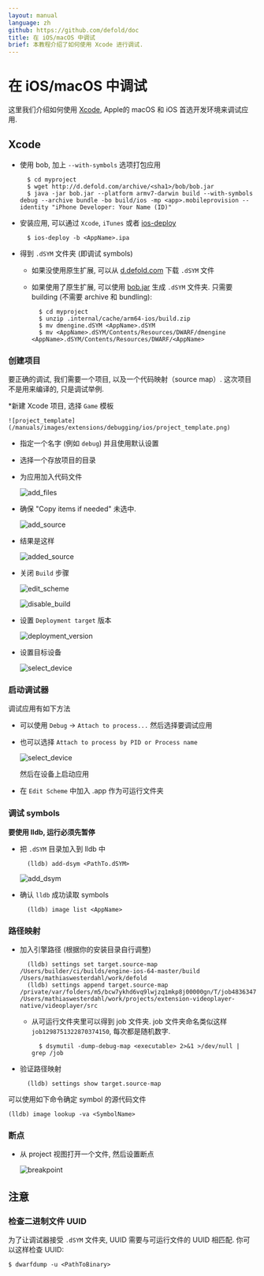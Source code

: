 ```yaml
---
layout: manual
language: zh
github: https://github.com/defold/doc
title: 在 iOS/macOS 中调试
brief: 本教程介绍了如何使用 Xcode 进行调试.
---
```


# 在 iOS/macOS 中调试

这里我们介绍如何使用 [Xcode](https://developer.apple.com/Xcode/), Apple的 macOS 和 iOS 首选开发环境来调试应用.

## Xcode

* 使用 bob, 加上 `--with-symbols` 选项打包应用

		$ cd myproject
		$ wget http://d.defold.com/archive/<sha1>/bob/bob.jar
		$ java -jar bob.jar --platform armv7-darwin build --with-symbols debug --archive bundle -bo build/ios -mp <app>.mobileprovision --identity "iPhone Developer: Your Name (ID)"

* 安装应用, 可以通过 `Xcode`, `iTunes` 或者 [ios-deploy](https://github.com/ios-control/ios-deploy)

		$ ios-deploy -b <AppName>.ipa

* 得到 `.dSYM` 文件夹 (即调试 symbols)

	* 如果没使用原生扩展, 可以从 [d.defold.com](http://d.defold.com) 下载 `.dSYM` 文件

	* 如果使用了原生扩展, 可以使用 [bob.jar](https://www.defold.com/zh/manuals/bob/) 生成 `.dSYM` 文件夹. 只需要 building (不需要 archive 和 bundling):

			$ cd myproject
			$ unzip .internal/cache/arm64-ios/build.zip
			$ mv dmengine.dSYM <AppName>.dSYM
			$ mv <AppName>.dSYM/Contents/Resources/DWARF/dmengine <AppName>.dSYM/Contents/Resources/DWARF/<AppName>


### 创建项目

要正确的调试, 我们需要一个项目, 以及一个代码映射（source map）.
这次项目不是用来编译的, 只是调试举例.

*新建 Xcode 项目, 选择 `Game` 模板

	![project_template](/manuals/images/extensions/debugging/ios/project_template.png)

* 指定一个名字 (例如 `debug`) 并且使用默认设置

* 选择一个存放项目的目录

* 为应用加入代码文件

	![add_files](/manuals/images/extensions/debugging/ios/add_files.png)

* 确保 "Copy items if needed" 未选中.

	![add_source](/manuals/images/extensions/debugging/ios/add_source.png)

* 结果是这样

	![added_source](/manuals/images/extensions/debugging/ios/added_source.png)


* 关闭 `Build` 步骤

	![edit_scheme](/manuals/images/extensions/debugging/ios/edit_scheme.png)

	![disable_build](/manuals/images/extensions/debugging/ios/disable_build.png)

* 设置 `Deployment target` 版本

	![deployment_version](/manuals/images/extensions/debugging/ios/deployment_version.png)

* 设置目标设备

	![select_device](/manuals/images/extensions/debugging/ios/select_device.png)


### 启动调试器

调试应用有如下方法

* 可以使用 `Debug` -> `Attach to process...` 然后选择要调试应用

* 也可以选择 `Attach to process by PID or Process name`

	![select_device](/manuals/images/extensions/debugging/ios/attach_to_process_name.png)

	然后在设备上启动应用

* 在 `Edit Scheme` 中加入 <AppName>.app 作为可运行文件夹

### 调试 symbols

**要使用 lldb, 运行必须先暂停**

* 把 `.dSYM` 目录加入到 lldb 中

		(lldb) add-dsym <PathTo.dSYM>

	![add_dsym](/manuals/images/extensions/debugging/ios/add_dsym.png)

* 确认 `lldb` 成功读取 symbols

		(lldb) image list <AppName>

### 路径映射

* 加入引擎路径 (根据你的安装目录自行调整)

		(lldb) settings set target.source-map /Users/builder/ci/builds/engine-ios-64-master/build /Users/mathiaswesterdahl/work/defold
		(lldb) settings append target.source-map /private/var/folders/m5/bcw7ykhd6vq9lwjzq1mkp8j00000gn/T/job4836347589046353012/upload/videoplayer/src /Users/mathiaswesterdahl/work/projects/extension-videoplayer-native/videoplayer/src

	* 从可运行文件夹里可以得到 job 文件夹.
	job 文件夹命名类似这样 `job1298751322870374150`, 每次都是随机数字.

			$ dsymutil -dump-debug-map <executable> 2>&1 >/dev/null | grep /job

* 验证路径映射

		(lldb) settings show target.source-map

可以使用如下命令确定 symbol 的源代码文件

	(lldb) image lookup -va <SymbolName>


### 断点

* 从 project 视图打开一个文件, 然后设置断点

	![breakpoint](/manuals/images/extensions/debugging/ios/breakpoint.png)

## 注意

### 检查二进制文件 UUID

为了让调试器接受 `.dSYM` 文件夹, UUID 需要与可运行文件的 UUID 相匹配. 你可以这样检查 UUID:

	$ dwarfdump -u <PathToBinary>
